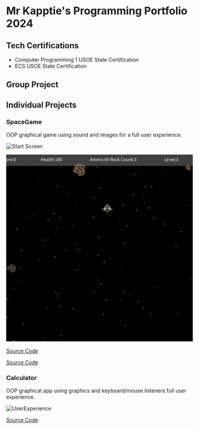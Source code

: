 # Mr Kapptie's Programming Portfolio 2024

## Tech Certifications
* Computer Programming 1 USOE State Certification
* ECS USOE State Certification

## Group Project

## Individual Projects

### SpaceGame
OOP graphical game using sound and images for a full user experience.

![Start Screen]()

![Gameplay](https://github.com/kappter/programmingportfolioA22024/blob/main/images/sg1.png?raw=true)

[Source Code](https://github.com/kappter/programmingportfolioA22024/blob/main/src/SpaceGame2.zip)

[Source Code]()

### Calculator
OOP graphical app using graphics and keyboard/mouse listeners full user experience.

![UserExperience]()

[Source Code]()
